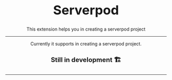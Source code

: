 <h1 align="center" style="font-size: 40px">Serverpod</h1>

<p align="center">This extension helps you in creating a serverpod project</p>

---

<p align="center">Currently it supports in creating a serverpod project.</p>

<h4 align="center" style="font-size: 20px">Still in development 🏗️</h4>

---
